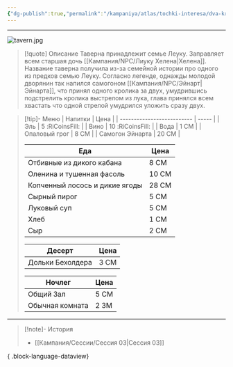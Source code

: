 ```yaml
---
{"dg-publish":true,"permalink":"/kampaniya/atlas/tochki-interesa/dva-krolika/","tags":["location/tavern"],"created":"2025-01-08T08:30:48.430+03:00","updated":"2025-01-10T02:13:44.785+03:00"}
---
```



<hr></hr>

![tavern.jpg](/img/user/%D0%90%D1%81%D1%81%D0%B5%D1%82%D1%8B/%D0%90%D1%82%D0%BB%D0%B0%D1%81/tavern.jpg)


> [!quote] Описание
> Таверна принадлежит семье Леуку. Заправляет всем старшая дочь [[Кампания/NPC/Лиуку Хелена\|Хелена]].
> Название таверна получила из-за семейной истории про одного из предков семью Леуку. Согласно легенде, однажды молодой дворянин так напился самогоном [[Кампания/NPC/Эйнарт\|Эйнарта]], что принял одного кролика за двух, умудрившись подстрелить кролика выстрелом из лука, глава принялся всем хвастать что одной стрелой умудрился уложить сразу двух. 



> [!tip]- Меню
> | Напитки                  | Цена |
> | -------------------------- | ----- |
> | Эль  | 5 <span class="silvercoin">:RiCoinsFill:</span>  |
> | Вино | 10 <span class="silvercoin">:RiCoinsFill:</span>  |
> | Вода | 1 СМ  |
> | Опаловый грог | 8 СМ  |
> | Самогон Эйнарта | 20 СМ  |
> 
> | Еда                  | Цена |
> | -------------------------- | ----- |
> | Отбивные из дикого кабана  | 8 СМ  |
> | Оленина и тушенная фасоль  | 10 СМ  |
> | Копченный лосось и дикие ягоды  | 28 СМ  |
> | Сырный пирог   | 5 СМ  |
> | Луковый суп  | 5 СМ  |
> | Хлеб | 1 СМ   |
> | Сыр | 2 СМ  |
> 
> | Десерт                  | Цена |
> | -------------------------- | ----- |
> | Дольки Бехолдера  | 3 СМ  |
> 
> | Ночлег                  | Цена |
> | -------------------------- | ----- |
> | Общий Зал | 5 СМ  |
> | Обычная комната | 2 ЗМ  |


<hr></hr>

> [!note]- История
>  - [[Кампания/Сессии/Сессия 03\|Сессия 03]]
> 
{ .block-language-dataview}

